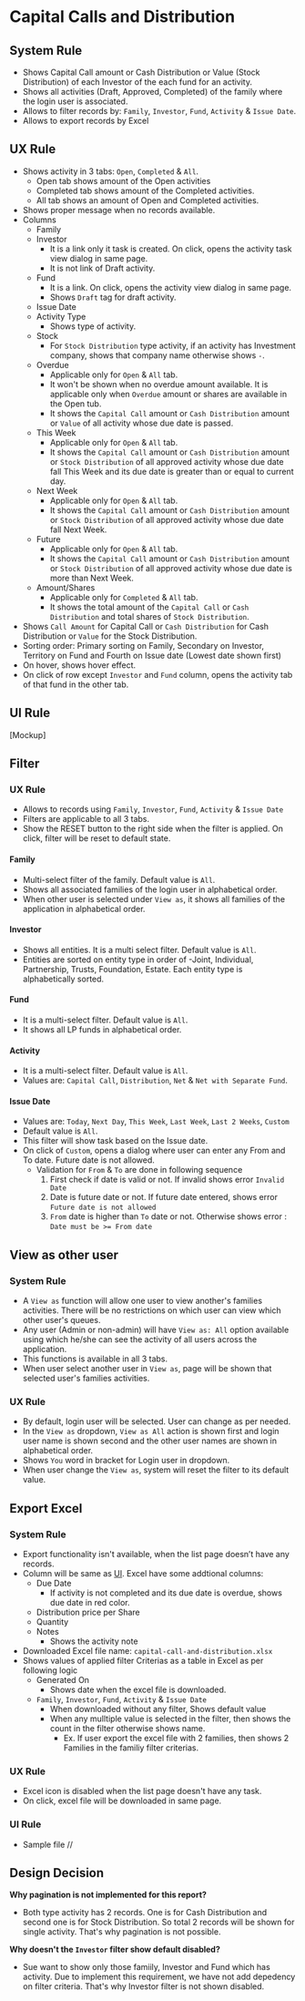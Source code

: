 # Capital Calls and Distribution


## System Rule
- Shows Capital Call amount or Cash Distribution or Value (Stock Distribution) of each Investor of the each fund for an activity. 
- Shows all activities (Draft, Approved, Completed) of the family where the login user is associated.
- Allows to filter records by: `Family`, `Investor`, `Fund`, `Activity` & `Issue Date`.
- Allows to export records by Excel

## UX Rule
- Shows activity in 3 tabs: `Open`, `Completed` & `All`.
    - Open tab shows amount of the Open activities
    - Completed tab shows amount of the Completed activities.
    - All tab shows an amount of Open and Completed activities.
- Shows proper message when no records available.
- Columns
    - Family
    - Investor
        - It is a link only it task is created. On click, opens the activity task view dialog in same page. 
        - It is not link of Draft activity.
    - Fund
        - It is a link. On click, opens the activity view dialog in same page.
        - Shows `Draft` tag for draft activity. 
    - Issue Date
    - Activity Type
        - Shows type of activity. 
    - Stock
        - For `Stock Distribution` type activity, if an activity has Investment company, shows that company name otherwise shows `-`.
    - Overdue
        - Applicable only for `Open` & `All` tab.
        - It won't be shown when no overdue amount available. It is applicable only when `Overdue` amount or shares are available in the Open tub. 
        - It shows the `Capital Call` amount or `Cash Distribution` amount or `Value` of all activity whose due date is passed.
    - This Week
        - Applicable only for `Open` & `All` tab.
        - It shows the `Capital Call` amount or `Cash Distribution` amount or `Stock Distribution` of all approved activity whose due date fall This Week and its due date is greater than or equal to current day. 
    - Next Week
        - Applicable only for `Open` & `All` tab.
        - It shows the `Capital Call` amount or `Cash Distribution` amount or `Stock Distribution` of all approved activity whose due date fall Next Week. 
    - Future
        - Applicable only for `Open` & `All` tab.
        - It shows the `Capital Call` amount or `Cash Distribution` amount or `Stock Distribution` of all approved activity whose due date is more than Next Week. 
    - Amount/Shares
        - Applicable only for `Completed` & `All` tab.
        - It shows the total amount of the `Capital Call` or `Cash Distribution` and total shares of `Stock Distribution`.
- Shows `Call Amount` for Capital Call or `Cash Distribution` for Cash Distribution or `Value` for the Stock Distribution.
- Sorting order: Primary sorting on Family, Secondary on Investor, Territory on Fund and Fourth on Issue date (Lowest date shown first)
- On hover, shows hover effect. 
- On click of row except `Investor` and `Fund` column, opens the activity tab of that fund in the other tab.

## UI Rule
[Mockup]



## Filter
### UX Rule
- Allows to records using `Family`, `Investor`, `Fund`, `Activity` & `Issue Date`
- Filters are applicable to all 3 tabs.
- Show the RESET button to the right side when the filter is applied. On click, filter will be reset to default state.

#### Family
- Multi-select filter of the family. Default value is `All`.
- Shows all associated families of the login user in alphabetical order.
- When other user is selected under `View as`, it shows all families of the application in alphabetical order.

#### Investor
- Shows all entities. It is a multi select filter. Default value is `All`.
- Entities are sorted on entity type in order of -Joint, Individual, Partnership, Trusts, Foundation, Estate. Each entity type is alphabetically sorted.

#### Fund
- It is a multi-select filter. Default value is `All`.
- It shows all LP funds in alphabetical order.

#### Activity
- It is a multi-select filter. Default value is `All`.
- Values are: `Capital Call`, `Distribution`, `Net` & `Net with Separate Fund`.

#### Issue Date
- Values are: `Today`, `Next Day`, `This Week`, `Last Week`, `Last 2 Weeks`, `Custom`
- Default value is `All`.
- This filter will show task based on the Issue date.
- On click of `Custom`, opens a dialog where user can enter any From and To date. Future date is not allowed.
    - Validation for `From` & `To` are done in following sequence
        1. First check if date is valid or not. If invalid shows error `Invalid Date`
        2. Date is future date or not. If future date entered, shows error `Future date is not allowed`
        3. `From` date is higher than `To` date or not. Otherwise shows error : `Date must be >= From date`



    
## View as other user

### System Rule
- A `View as` function will allow one user to view another's families activities. There will be no restrictions on which user can view which other user's queues.
- Any user (Admin or non-admin) will have `View as: All` option available using which he/she can see the activity of all users across the application.
- This functions is available in all 3 tabs.
- When user select another user in `View as`, page will be shown that selected user's families activities.

### UX Rule
- By default, login user will be selected. User can change as per needed.
- In the `View as` dropdown, `View as All` action is shown first and login user name is shown second and the other user names are shown in alphabetical order.
- Shows `You` word in bracket for Login user in dropdown.
- When user change the `View as`, system will reset the filter to its default value.




## Export Excel

### System Rule
- Export functionality isn't available, when the list page doesn’t have any records.
- Column will be same as [UI](#ux-rule). Excel have some addtional columns:
    - Due Date
        - If activity is not completed and its due date is overdue, shows due date in red color.
    - Distribution price per Share
    - Quantity
    - Notes
        - Shows the activity note
- Downloaded Excel file name: `capital-call-and-distribution.xlsx`
- Shows values of applied filter Criterias as a table in Excel as per following logic
    - Generated On
        - Shows date when the excel file is downloaded.
    - `Family`, `Investor`, `Fund`, `Activity` & `Issue Date`
        - When downloaded without any filter, Shows default value
        - When any mulltiple value is selected in the filter, then shows the count in the filter otherwise shows name.
            - Ex. If user export the excel file with 2 families, then shows 2 Families in the familiy filter criterias.

### UX Rule
- Excel icon is disabled when the list page doesn't have any task.
- On click, excel file will be downloaded in same page.

### UI Rule
- Sample file //



## Design Decision

**Why pagination is not implemented for this report?**
- Both type activity has 2 records. One is for Cash Distribution and second one is for Stock Distribution. So total 2 records will be shown for single activity. That's why pagination is not possible.

**Why doesn't the `Investor` filter show default disabled?**
- Sue want to show only those famiily, Investor and Fund which has activity. Due to implement this requirement, we have not add depedency on filter criteria. That's why Investor filter is not shown disabled. 

    
